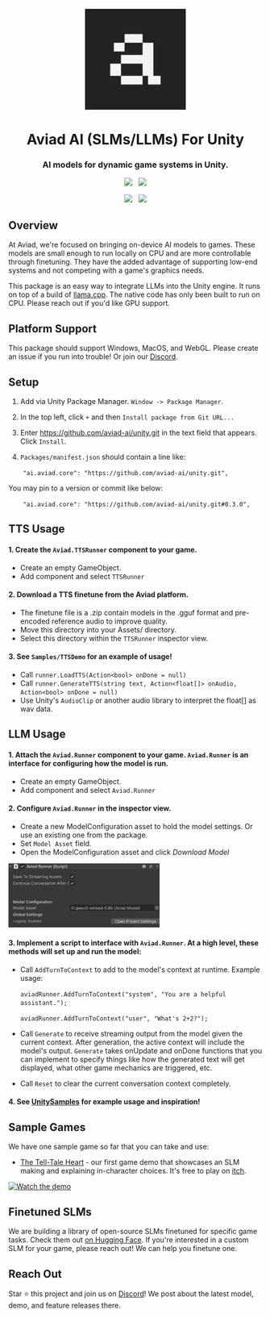 <p align="center">
    <a href="https://aviad.ai" target="_blank">
        <img width="200" src="Images/logo.png" alt="Aviad Logo">
    </a>
</p>
<p align="center">
    <h1 align="center">
        Aviad AI (SLMs/LLMs) For Unity
    </h1>
    <h3 align="center">
        AI models for dynamic game systems in Unity.
    </h3>
</p>
<p align="center">
    <a href="https://github.com/aviad-ai/aviad"><img src="https://img.shields.io/badge/version-1.0.0-ff00a0.svg?style=flat-square"></a>
    &nbsp;
    <a href="https://github.com/aviad-ai/aviad/blob/main/LICENSE"><img src="https://img.shields.io/badge/license-MIT-00bfff.svg?style=flat-square"></a>
</p>
<p align="center">
    <a href="https://x.com/aviadai"><img src="https://img.shields.io/badge/twitter-Follow_us-1d9bf0.svg?style=flat-square"></a>
    &nbsp;
    <a href="https://www.linkedin.com/company/aviad-ai/"><img src="https://img.shields.io/badge/linkedin-Connect_with_us-0a66c2.svg?style=flat-square"></a>
</p>

## Overview
At Aviad, we're focused on bringing on-device AI models to games. These models are small enough to run locally on CPU and are more controllable through finetuning. They have the added advantage of supporting low-end systems and not competing with a game's graphics needs.

This package is an easy way to integrate LLMs into the Unity engine. It runs on top of a build of [llama.cpp](https://github.com/ggml-org/llama.cpp). The native code has only been built to run on CPU. Please reach out if you'd like GPU support.

## Platform Support

This package should support Windows, MacOS, and WebGL. Please create an issue if you run into trouble! Or join our [Discord](https://discord.gg/Jk4jUYghnA).

## Setup

1. Add via Unity Package Manager. `Window -> Package Manager`.

2. In the top left, click `+` and then `Install package from Git URL...`

3. Enter https://github.com/aviad-ai/unity.git in the text field that appears. Click `Install`.

4. `Packages/manifest.json` should contain a line like:

`    "ai.aviad.core": "https://github.com/aviad-ai/unity.git",`

You may pin to a version or commit like below:

`    "ai.aviad.core": "https://github.com/aviad-ai/unity.git#0.3.0",`

## TTS Usage

#### 1. Create the `Aviad.TTSRunner` component to your game. 
* Create an empty GameObject.
* Add component and select `TTSRunner`

#### 2. Download a TTS finetune from the Aviad platform.
* The finetune file is a .zip contain models in the .gguf format and pre-encoded reference audio to improve quality.
* Move this directory into your Assets/ directory.
* Select this directory within the `TTSRunner` inspector view.

#### 3. See `Samples/TTSDemo` for an example of usage!
* Call `runner.LoadTTS(Action<bool> onDone = null)`
* Call `runner.GenerateTTS(string text, Action<float[]> onAudio, Action<bool> onDone = null)`
* Use Unity's `AudioClip` or another audio library to interpret the float[] as wav data.

## LLM Usage

#### 1. Attach the `Aviad.Runner` component to your game. `Aviad.Runner` is an interface for configuring how the model is run.
* Create an empty GameObject.
* Add component and select `Aviad.Runner`

#### 2. Configure `Aviad.Runner` in the inspector view.
* Create a new ModelConfiguration asset to hold the model settings. Or use an existing one from the package.
* Set `Model Asset` field.
* Open the ModelConfiguration asset and click *Download Model*

<img width="300" src="Images/AviadRunner.png" alt="Aviad.Runner inspector view">

#### 3. Implement a script to interface with `Aviad.Runner`. At a high level, these methods will set up and run the model:
* Call `AddTurnToContext` to add to the model's context at runtime. Example usage:

  `aviadRunner.AddTurnToContext("system", "You are a helpful assistant.");`
  
  `aviadRunner.AddTurnToContext("user", "What's 2+2?");`

* Call `Generate` to receive streaming output from the model given the current context. After generation, the active context will include the model's output. `Generate` takes onUpdate and onDone functions that you can implement to specify things like how the generated text will get displayed, what other game mechanics are triggered, etc.
* Call `Reset` to clear the current conversation context completely.

#### 4. See [UnitySamples](https://github.com/aviad-ai/UnitySamples) for example usage and inspiration!

## Sample Games

We have one sample game so far that you can take and use:
* [The Tell-Tale Heart](https://github.com/aviad-ai/TheTellTaleHeart) - our first game demo that showcases
an SLM making and explaining in-character choices. It's free to play on [itch](https://aviadai.itch.io/the-tell-tale-heart).

<a href="https://www.youtube.com/watch?v=z-lg043BYF8">
  <img src="https://img.youtube.com/vi/z-lg043BYF8/0.jpg" alt="Watch the demo" width="480">
</a>

## Finetuned SLMs

We are building a library of open-source SLMs finetuned for specific game tasks. Check them out [on Hugging Face](https://huggingface.co/aviad-ai).
If you're interested in a custom SLM for your game, please reach out! We can help you finetune one.

## Reach Out
Star ⭐ this project and join us on [Discord](https://discord.gg/Jk4jUYghnA)! We post about the latest model, demo, and feature releases there.